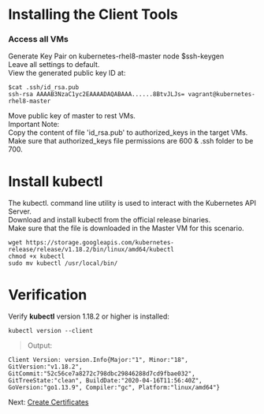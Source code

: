 # Installing the Client Tools

### Access all VMs

Generate Key Pair on kubernetes-rhel8-master node $ssh-keygen  
Leave all settings to default.  
View the generated public key ID at:
    
    $cat .ssh/id_rsa.pub
    ssh-rsa AAAAB3NzaC1yc2EAAAADAQABAAA......8BtvJLJs= vagrant@kubernetes-rhel8-master
    
Move public key of master to rest VMs.  
Important Note:  
Copy the content of file 'id_rsa.pub' to authorized_keys in the target VMs.  
Make sure that authorized_keys file permissions are 600 & .ssh folder to be 700.

Install kubectl
=====================
The kubectl. command line utility is used to interact with the Kubernetes API Server.  
Download and install kubectl from the official release binaries.  
Make sure that the file is downloaded in the Master VM for this scenario.

    wget https://storage.googleapis.com/kubernetes-release/release/v1.18.2/bin/linux/amd64/kubectl
    chmod +x kubectl
    sudo mv kubectl /usr/local/bin/

Verification
=====================
Verify <b>kubectl</b> version 1.18.2 or higher is installed:
    
    kubectl version --client
    
> Output:

    Client Version: version.Info{Major:"1", Minor:"18", GitVersion:"v1.18.2", GitCommit:"52c56ce7a8272c798dbc29846288d7cd9fbae032", GitTreeState:"clean", BuildDate:"2020-04-16T11:56:40Z", GoVersion:"go1.13.9", Compiler:"gc", Platform:"linux/amd64"}
    
Next: [Create Certificates](https://github.com/sanjibbehera/ManuallyInstallKubernetesVer1_18InRHEL8/blob/master/doks/04-create_certificates.md)
